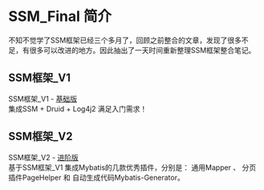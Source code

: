 # SSM_Final 简介

  不知不觉学了SSM框架已经三个多月了，回顾之前整合的文章，发现了很多不足，有很多可以改进的地方。因此抽出了一天时间重新整理SSM框架整合笔记。

## SSM框架_V1
  SSM框架_V1 - [基础版](http://ghosertblog.github.com)  
  集成SSM + Druid + Log4j2 满足入门需求！
  
  
## SSM框架_V2
  SSM框架_V2 - [进阶版](http://ghosertblog.github.com)  
  基于SSM框架_V1 集成Mybatis的几款优秀插件，分别是： 通用Mapper 、 分页插件PageHelper 和 自动生成代码Mybatis-Generator。
